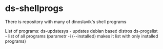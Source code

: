 # ds-shellprogs

There is repository with many of dinoslavik's shell programs

List of programs:
  ds-updatesys - updates debian based distros
  ds-progslist - list of all programs (parametr -i (--installed) makes it list with only installed programs)
